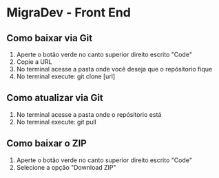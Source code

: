 # MigraDev - Front End

## Como baixar via Git
1. Aperte o botão verde no canto superior direito escrito "Code"
2. Copie a URL
3. No terminal acesse a pasta onde você deseja que o repósitorio fique
4. No terminal execute: git clone [url]

## Como atualizar via Git
1. No terminal acesse a pasta onde o repósitorio está
2. No terminal execute: git pull

## Como baixar o ZIP
1. Aperte o botão verde no canto superior direito escrito "Code"
2. Selecione a opção "Download ZIP"



